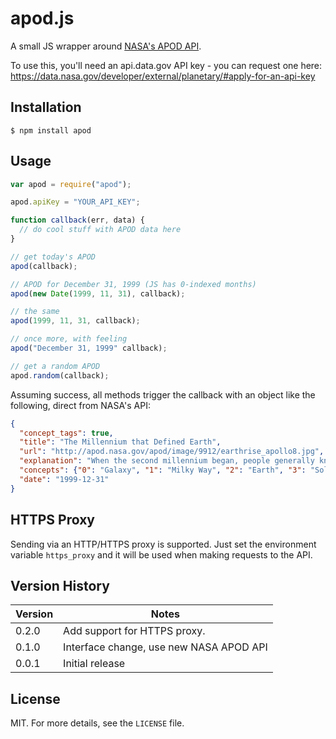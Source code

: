 # apod.js

A small JS wrapper around [NASA's APOD API][api].

[api]: https://data.nasa.gov/developer/external/planetary/#apod

To use this, you'll need an api.data.gov API key - you can request one here: https://data.nasa.gov/developer/external/planetary/#apply-for-an-api-key

## Installation

    $ npm install apod

## Usage

```javascript
var apod = require("apod");

apod.apiKey = "YOUR_API_KEY";

function callback(err, data) {
  // do cool stuff with APOD data here
}

// get today's APOD
apod(callback);

// APOD for December 31, 1999 (JS has 0-indexed months)
apod(new Date(1999, 11, 31), callback);

// the same
apod(1999, 11, 31, callback);

// once more, with feeling
apod("December 31, 1999" callback);

// get a random APOD
apod.random(callback);
```

Assuming success, all methods trigger the callback with an object like the following, direct from NASA's API:

```json
{
  "concept_tags": true,
  "title": "The Millennium that Defined Earth",
  "url": "http://apod.nasa.gov/apod/image/9912/earthrise_apollo8.jpg",
  "explanation": "When the second millennium began, people generally knew that [...]",
  "concepts": {"0": "Galaxy", "1": "Milky Way", "2": "Earth", "3": "Solar System", "4": "Universe", "5": "Sun", "6": "Planet", "7": "Gravitation"},
  "date": "1999-12-31"
}
```

## HTTPS Proxy
Sending via an HTTP/HTTPS proxy is supported. Just set the environment variable `https_proxy` and it will be used when making requests to the API.

## Version History

Version | Notes
------- | -----
0.2.0   | Add support for HTTPS proxy.
0.1.0   | Interface change, use new NASA APOD API
0.0.1   | Initial release

## License

MIT. For more details, see the `LICENSE` file.
